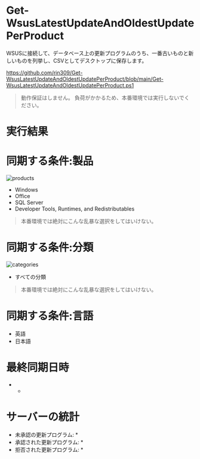 # Get-WsusLatestUpdateAndOldestUpdatePerProduct
WSUSに接続して、データベース上の更新プログラムのうち、一番古いものと新しいものを列挙し、CSVとしてデスクトップに保存します。

https://github.com/rin309/Get-WsusLatestUpdateAndOldestUpdatePerProduct/blob/main/Get-WsusLatestUpdateAndOldestUpdatePerProduct.ps1

> 動作保証はしません。
> 負荷がかかるため、本番環境では実行しないでください。

# 実行結果


# 同期する条件:製品
![products](https://user-images.githubusercontent.com/760251/167159398-56ddfb56-b33c-497f-9fd0-549a2a67d283.png)

- Windows
- Office
- SQL Server
- Developer Tools, Runtimes, and Redistributables

> 本番環境では絶対にこんな乱暴な選択をしてはいけない。

# 同期する条件:分類
![categories](https://user-images.githubusercontent.com/760251/167159433-57aff51d-6b1d-4dc5-8517-fd0119148b9e.png)

- すべての分類

> 本番環境では絶対にこんな乱暴な選択をしてはいけない。

# 同期する条件:言語
- 英語
- 日本語

# 最終同期日時
- *

# サーバーの統計
- 未承認の更新プログラム: *
- 承認された更新プログラム: *
- 拒否された更新プログラム: *
